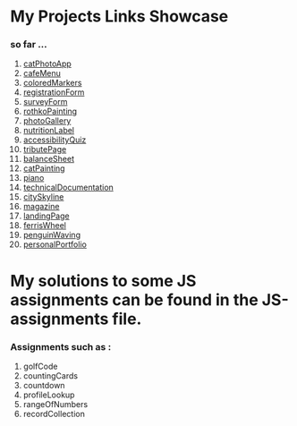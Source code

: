 # My Projects Links Showcase

### so far ...

1. [catPhotoApp](https://gcarlin01.github.io/freeCodeCamp/CatPhotoApp/index.html)
2. [cafeMenu](https://gcarlin01.github.io/freeCodeCamp/CafeMenu/index.html)
3. [coloredMarkers](https://gcarlin01.github.io/freeCodeCamp/coloredMarkers/index.html)
4. [registrationForm](https://gcarlin01.github.io/freeCodeCamp/registrationForm/index.html)
5. [surveyForm](https://gcarlin01.github.io/freeCodeCamp/surveyForm/index.html)
6. [rothkoPainting](https://gcarlin01.github.io/freeCodeCamp/rothkoPainting/index.html)
7. [photoGallery](https://gcarlin01.github.io/freeCodeCamp/photoGallery/index.html)
8. [nutritionLabel](https://gcarlin01.github.io/freeCodeCamp/nutritionLabel/index.html)
9. [accessibilityQuiz](https://gcarlin01.github.io/freeCodeCamp/accessibilityQuiz/index.html)
10. [tributePage](https://gcarlin01.github.io/freeCodeCamp/tributePage/index.html)
11. [balanceSheet](https://gcarlin01.github.io/freeCodeCamp/balanceSheet/index.html)
12. [catPainting](https://gcarlin01.github.io/freeCodeCamp/catPainting/index.html)
13. [piano](https://gcarlin01.github.io/freeCodeCamp/piano/index.html)
14. [technicalDocumentation](https://gcarlin01.github.io/freeCodeCamp/technicalDocumentation/index.html)
15. [citySkyline](https://gcarlin01.github.io/freeCodeCamp/citySkyline/index.html)
16. [magazine](https://gcarlin01.github.io/freeCodeCamp/magazine/index.html)
17. [landingPage](https://gcarlin01.github.io/freeCodeCamp/landingPage/index.html)
18. [ferrisWheel](https://gcarlin01.github.io/freeCodeCamp/ferrisWheel/index.html)
19. [penguinWaving](https://gcarlin01.github.io/freeCodeCamp/penguinWaving/index.html)
20. [personalPortfolio](https://gcarlin01.github.io/freeCodeCamp/personalPortfolio/index.html)

# My solutions to some JS assignments can be found in the JS-assignments file.

### Assignments such as :

1. golfCode
2. countingCards
3. countdown
4. profileLookup
5. rangeOfNumbers
6. recordCollection
